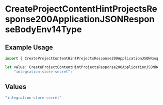 # CreateProjectContentHintProjectsResponse200ApplicationJSONResponseBodyEnv14Type

## Example Usage

```typescript
import { CreateProjectContentHintProjectsResponse200ApplicationJSONResponseBodyEnv14Type } from "@vercel/sdk/models/operations";

let value: CreateProjectContentHintProjectsResponse200ApplicationJSONResponseBodyEnv14Type =
    "integration-store-secret";
```

## Values

```typescript
"integration-store-secret"
```